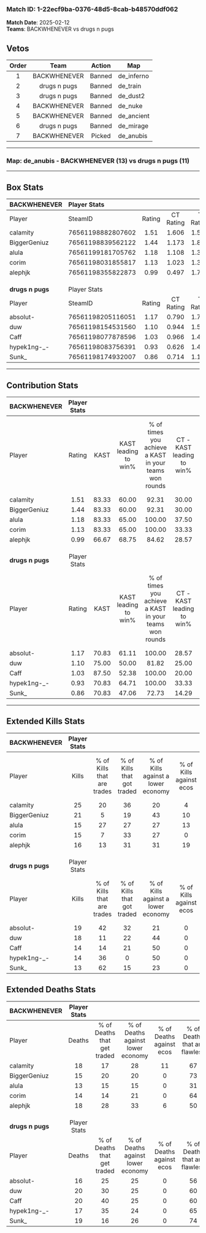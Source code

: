 ### Match ID: 1-22ecf9ba-0376-48d5-8cab-b48570ddf062  
**Match Date**: 2025-02-12  
**Teams**: BACKWHENEVER vs drugs n pugs  

## Vetos  

| Order | Team | Action | Map |
| :---: | :--: | :----: | --- |
| 1 | BACKWHENEVER | Banned | de_inferno |
| 2 | drugs n pugs | Banned | de_train |
| 3 | drugs n pugs | Banned | de_dust2 |
| 4 | BACKWHENEVER | Banned | de_nuke |
| 5 | BACKWHENEVER | Banned | de_ancient |
| 6 | drugs n pugs | Banned | de_mirage |
| 7 | BACKWHENEVER | Picked | de_anubis |

---  

### **Map**: de_anubis - BACKWHENEVER (13) vs drugs n pugs (11)  
---  

## Box Stats  

| **BACKWHENEVER** | Player Stats      |        |           |          |       |       |       |         |        |      |     |
| :- | :- | :-: | :-: | :-: | :-: | :-: | :-: | :-: | :-: | :-: | :-: |
| Player           | SteamID           | Rating | CT Rating | T Rating | KAST  |  ADR  | Kills | Assists | Deaths | K/D  | HS% |
| calamity         | 76561198882807602 |  1.51  |   1.606   |  1.538   | 83.33 | 96.8  |  25   |    6    |   18   | 1.39 | 52  |
| BiggerGeniuz     | 76561198839562122 |  1.44  |   1.173   |  1.847   | 83.33 | 105.3 |  21   |    3    |   15   | 1.40 | 33  |
| alula            | 76561199181705762 |  1.18  |   1.108   |  1.346   | 83.33 | 71.2  |  15   |    8    |   13   | 1.15 | 73  |
| corim            | 76561198031855817 |  1.13  |   1.023   |  1.328   | 83.33 | 66.9  |  15   |    4    |   14   | 1.07 | 33  |
| alephjk          | 76561198355822873 |  0.99  |   0.497   |  1.705   | 66.67 | 74.3  |  16   |    6    |   18   | 0.89 | 25  |
|                  |                   |        |           |          |       |       |       |         |        |      |     |
|                  |                   |        |           |          |       |       |       |         |        |      |     |
|                  |                   |        |           |          |       |       |       |         |        |      |     |
| **drugs n pugs** | Player Stats      |        |           |          |       |       |       |         |        |      |     |
| Player           | SteamID           | Rating | CT Rating | T Rating | KAST  |  ADR  | Kills | Assists | Deaths | K/D  | HS% |
| absolut-         | 76561198205116051 |  1.17  |   0.790   |  1.791   | 70.83 | 77.3  |  19   |    4    |   16   | 1.19 | 26  |
| duw              | 76561198154531560 |  1.10  |   0.944   |  1.529   | 75.00 | 85.6  |  18   |    4    |   20   | 0.90 | 38  |
| Caff             | 76561198077878596 |  1.03  |   0.966   |  1.469   | 87.50 | 75.3  |  14   |    7    |   20   | 0.70 | 42  |
| hypek1ng-_-      | 76561198083756391 |  0.93  |   0.626   |  1.498   | 70.83 | 62.6  |  14   |    5    |   17   | 0.82 | 35  |
| Sunk_            | 76561198174932007 |  0.86  |   0.714   |  1.144   | 70.83 | 67.7  |  13   |    5    |   19   | 0.68 | 46  |
---  

## Contribution Stats  

| **BACKWHENEVER** | Player Stats |       |                      |                                                        |                           |                                                             |                          |                                                            |
| :- | :-: | :-: | :-: | :-: | :-: | :-: | :-: | :-: |
| Player           |    Rating    | KAST  | KAST leading to win% | % of times you achieve a KAST in your teams won rounds | CT - KAST leading to win% | CT - % of times you achieve a KAST in your teams won rounds | T - KAST leading to win% | T - % of times you achieve a KAST in your teams won rounds |
| calamity         |     1.51     | 83.33 |        60.00         |                         92.31                          |           30.00           |                           100.00                            |          90.00           |                           90.00                            |
| BiggerGeniuz     |     1.44     | 83.33 |        60.00         |                         92.31                          |           30.00           |                           100.00                            |          90.00           |                           90.00                            |
| alula            |     1.18     | 83.33 |        65.00         |                         100.00                         |           37.50           |                           100.00                            |          83.33           |                           100.00                           |
| corim            |     1.13     | 83.33 |        65.00         |                         100.00                         |           33.33           |                           100.00                            |          90.91           |                           100.00                           |
| alephjk          |     0.99     | 66.67 |        68.75         |                         84.62                          |           28.57           |                            66.67                            |          100.00          |                           90.00                            |
|                  |              |       |                      |                                                        |                           |                                                             |                          |                                                            |
|                  |              |       |                      |                                                        |                           |                                                             |                          |                                                            |
|                  |              |       |                      |                                                        |                           |                                                             |                          |                                                            |
| **drugs n pugs** | Player Stats |       |                      |                                                        |                           |                                                             |                          |                                                            |
| Player           |    Rating    | KAST  | KAST leading to win% | % of times you achieve a KAST in your teams won rounds | CT - KAST leading to win% | CT - % of times you achieve a KAST in your teams won rounds | T - KAST leading to win% | T - % of times you achieve a KAST in your teams won rounds |
| absolut-         |     1.17     | 70.83 |        61.11         |                         100.00                         |           28.57           |                           100.00                            |          81.82           |                           100.00                           |
| duw              |     1.10     | 75.00 |        50.00         |                         81.82                          |           25.00           |                           100.00                            |          70.00           |                           77.78                            |
| Caff             |     1.03     | 87.50 |        52.38         |                         100.00                         |           20.00           |                           100.00                            |          81.82           |                           100.00                           |
| hypek1ng-_-      |     0.93     | 70.83 |        64.71         |                         100.00                         |           33.33           |                           100.00                            |          81.82           |                           100.00                           |
| Sunk_            |     0.86     | 70.83 |        47.06         |                         72.73                          |           14.29           |                            50.00                            |          70.00           |                           77.78                            |
---  

## Extended Kills Stats  

| **BACKWHENEVER** | Player Stats |                            |                            |                                    |                         |                              |                                 |                                       |                    |           |
| :- | :-: | :-: | :-: | :-: | :-: | :-: | :-: | :-: | :-: | :-: |
| Player           |    Kills     | % of Kills that are trades | % of Kills that got traded | % of Kills against a lower economy | % of Kills against ecos | % of Kills that are flawless | % of Kills that are close duels | % of Kills that are assisted by flash | Pistol Round Kills | AWP Kills |
| calamity         |      25      |             20             |             36             |                 20                 |            4            |              56              |                8                |                   0                   |         0          |     2     |
| BiggerGeniuz     |      21      |             5              |             19             |                 43                 |           10            |              76              |               10                |                   0                   |         11         |     0     |
| alula            |      15      |             27             |             27             |                 27                 |           13            |              73              |                0                |                   0                   |         0          |     2     |
| corim            |      15      |             7              |             33             |                 27                 |            0            |              47              |                7                |                   0                   |         0          |     2     |
| alephjk          |      16      |             13             |             31             |                 31                 |           19            |              63              |                0                |                   0                   |         0          |     0     |
|                  |              |                            |                            |                                    |                         |                              |                                 |                                       |                    |           |
|                  |              |                            |                            |                                    |                         |                              |                                 |                                       |                    |           |
|                  |              |                            |                            |                                    |                         |                              |                                 |                                       |                    |           |
| **drugs n pugs** | Player Stats |                            |                            |                                    |                         |                              |                                 |                                       |                    |           |
| Player           |    Kills     | % of Kills that are trades | % of Kills that got traded | % of Kills against a lower economy | % of Kills against ecos | % of Kills that are flawless | % of Kills that are close duels | % of Kills that are assisted by flash | Pistol Round Kills | AWP Kills |
| absolut-         |      19      |             42             |             32             |                 21                 |            0            |              58              |               11                |                   0                   |         0          |     2     |
| duw              |      18      |             11             |             22             |                 44                 |            0            |              72              |                0                |                   0                   |         0          |     2     |
| Caff             |      14      |             14             |             21             |                 50                 |            0            |              64              |                7                |                   7                   |         0          |     0     |
| hypek1ng-_-      |      14      |             36             |             0              |                 50                 |            0            |              29              |               14                |                   0                   |         0          |     1     |
| Sunk_            |      13      |             62             |             15             |                 23                 |            0            |              62              |                8                |                   8                   |         3          |     1     |
## Extended Deaths Stats  

| **BACKWHENEVER** | Player Stats |                             |                                   |                          |                               |                            |                           |               |
| :- | :-: | :-: | :-: | :-: | :-: | :-: | :-: | :-: |
| Player           |    Deaths    | % of Deaths that get traded | % of Deaths against lower economy | % of Deaths against ecos | % of Deaths that are flawless | % of Deaths that are close | % of Deaths while blinded | Deaths to AWP |
| calamity         |      18      |             17              |                28                 |            11            |              67               |             0              |             6             |       0       |
| BiggerGeniuz     |      15      |             20              |                20                 |            0             |              73               |             13             |             7             |       1       |
| alula            |      13      |             15              |                15                 |            0             |              31               |             23             |             0             |       0       |
| corim            |      14      |             14              |                21                 |            0             |              64               |             0              |             0             |       1       |
| alephjk          |      18      |             28              |                33                 |            6             |              50               |             6              |             0             |       1       |
|                  |              |                             |                                   |                          |                               |                            |                           |               |
|                  |              |                             |                                   |                          |                               |                            |                           |               |
|                  |              |                             |                                   |                          |                               |                            |                           |               |
| **drugs n pugs** | Player Stats |                             |                                   |                          |                               |                            |                           |               |
| Player           |    Deaths    | % of Deaths that get traded | % of Deaths against lower economy | % of Deaths against ecos | % of Deaths that are flawless | % of Deaths that are close | % of Deaths while blinded | Deaths to AWP |
| absolut-         |      16      |             25              |                25                 |            0             |              56               |             6              |             0             |       3       |
| duw              |      20      |             30              |                25                 |            0             |              60               |             10             |             0             |       2       |
| Caff             |      20      |             40              |                25                 |            0             |              60               |             5              |             0             |       2       |
| hypek1ng-_-      |      17      |             35              |                24                 |            0             |              65               |             0              |             0             |       1       |
| Sunk_            |      19      |             16              |                26                 |            0             |              74               |             5              |             0             |       3       |
